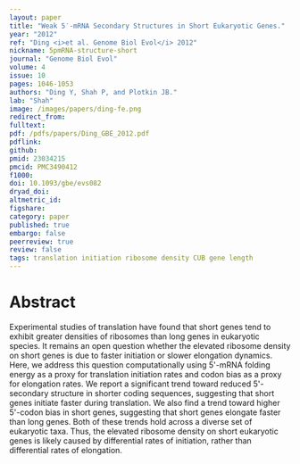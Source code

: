 ```yaml
---
layout: paper
title: "Weak 5′-mRNA Secondary Structures in Short Eukaryotic Genes."
year: "2012"
ref: "Ding <i>et al. Genome Biol Evol</i> 2012"
nickname: 5pmRNA-structure-short
journal: "Genome Biol Evol"
volume: 4
issue: 10
pages: 1046-1053
authors: "Ding Y, Shah P, and Plotkin JB."
lab: "Shah"
image: /images/papers/ding-fe.png
redirect_from: 
fulltext: 
pdf: /pdfs/papers/Ding_GBE_2012.pdf
pdflink: 
github: 
pmid: 23034215
pmcid: PMC3490412
f1000: 
doi: 10.1093/gbe/evs082
dryad_doi: 
altmetric_id: 
figshare: 
category: paper
published: true
embargo: false
peerreview: true
review: false
tags: translation initiation ribosome density CUB gene length
---
```

# Abstract 

Experimental studies of translation have found that short genes tend to exhibit greater densities of ribosomes than long genes in eukaryotic species. It remains an open question whether the elevated ribosome density on short genes is due to faster initiation or slower elongation dynamics. Here, we address this question computationally using 5'-mRNA folding energy as a proxy for translation initiation rates and codon bias as a proxy for elongation rates. We report a significant trend toward reduced 5'-secondary structure in shorter coding sequences, suggesting that short genes initiate faster during translation. We also find a trend toward higher 5'-codon bias in short genes, suggesting that short genes elongate faster than long genes. Both of these trends hold across a diverse set of eukaryotic taxa. Thus, the elevated ribosome density on short eukaryotic genes is likely caused by differential rates of initiation, rather than differential rates of elongation.
